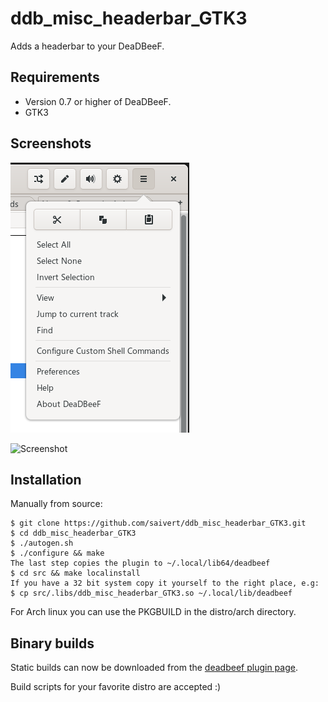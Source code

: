 # ddb_misc_headerbar_GTK3
Adds a headerbar to your DeaDBeeF.

Requirements
------------
* Version 0.7 or higher of DeaDBeeF.
* GTK3

Screenshots
-----------
![Screenshot](screenshots/ddb-app-menu.png "New app menu")

![Screenshot](https://imgur.com/8ZG6bbc.png "Screenshot")


Installation
------------

Manually from source:

    $ git clone https://github.com/saivert/ddb_misc_headerbar_GTK3.git
    $ cd ddb_misc_headerbar_GTK3
    $ ./autogen.sh
    $ ./configure && make
    The last step copies the plugin to ~/.local/lib64/deadbeef
    $ cd src && make localinstall
    If you have a 32 bit system copy it yourself to the right place, e.g:
    $ cp src/.libs/ddb_misc_headerbar_GTK3.so ~/.local/lib/deadbeef

For Arch linux you can use the PKGBUILD in the distro/arch directory.

Binary builds
-------------

Static builds can now be downloaded from the [deadbeef plugin page](http://deadbeef.sourceforge.net/plugins.html).

Build scripts for your favorite distro are accepted :)
